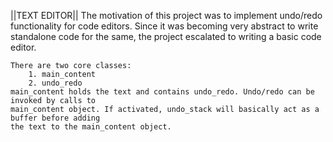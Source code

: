 ||TEXT EDITOR||
    The motivation of this project was to implement undo/redo functionality for code editors.
    Since it was becoming very abstract to write standalone code for the same, the project 
    escalated to writing a basic code editor.

    There are two core classes:
        1. main_content
        2. undo_redo
    main_content holds the text and contains undo_redo. Undo/redo can be invoked by calls to
    main_content object. If activated, undo_stack will basically act as a buffer before adding
    the text to the main_content object. 